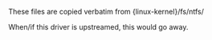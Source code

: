 These files are copied verbatim from {linux-kernel}/fs/ntfs/

When/if this driver is upstreamed, this would go away.
